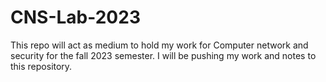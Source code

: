 # CNS-Lab-2023
This repo will act as  medium to hold my work for Computer network and security for the fall 2023 semester. I will be pushing my work and notes to this repository.
